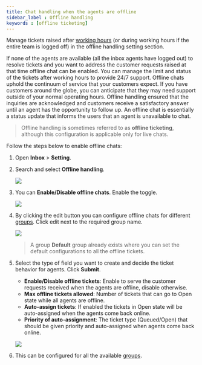 ```yaml
---
title: Chat handling when the agents are offline
sidebar_label : Offline handling
keywords : [offline ticketing]
---
```


Manage tickets raised after [working hours](https://docs.yellow.ai/docs/platform_concepts/inbox/inbox-settings/team/chat_working_hours) (or during working hours if the entire team is logged off) in the offline handling setting section. 

If none of the agents are available (all the inbox agents have logged out) to resolve tickets and you want to address the customer requests raised at that time offline chat can be enabled. You can manage the limit and status of the tickets after working hours to provide 24/7 support.
Offline chats uphold the continuum of service that your customers expect. If you have customers around the globe, you can anticipate that they may need support outside of your normal operating hours. Offline handling ensured that the inquiries are acknowledged and customers receive a satisfactory answer until an agent has the opportunity to follow up.
An offline chat is essentially a status update that informs the users that an agent is unavailable to chat. 

> Offline handling is sometimes referred to as **offline ticketing**, although this configuration is applicable only for live chats. 

Follow the steps below to enable offline chats: 

1. Open **Inbox** > **Setting**. 
2. Search and select **Offline handling**. 

    ![](https://i.imgur.com/7LPvaD4.jpg)

3. You can **Enable/Disable offline chats**. Enable the toggle. 

    ![](https://i.imgur.com/AbEmZ4V.png)

4. By clicking the edit button you can configure offline chats for different [groups](https://docs.yellow.ai/docs/platform_concepts/inbox/inbox-settings/team/groups). Click edit next to the required group name. 

    ![](https://i.imgur.com/70A4ZQQ.png)

    > A group **Default** group already exists where you can set the default configurations to all the offline tickets. 

5. Select the type of field you want to create and decide the ticket behavior for agents. Click **Submit**.
    - **Enable/Disable offline tickets**: Enable to serve the customer requests received when the agents are offline, disable otherwise. 
    - **Max offline tickets allowed**: Number of tickets that can go to Open state while all agents are offline.
    - **Auto-assign tickets**: If enabled the tickets in Open state will be auto-assigned when the agents come back online.
    - **Priority of auto-assignment**: The ticket type (Queued/Open) that should be given priority and auto-assigned when agents come back online. 

    ![](https://i.imgur.com/YD24jSA.png)

6. This can be configured for all the available [groups](https://docs.yellow.ai/docs/platform_concepts/inbox/inbox-settings/team/groups). 





